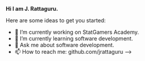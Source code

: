 **Hi I am J. Rattaguru.**

Here are some ideas to get you started:

- 🔭 I’m currently working on StatGamers Academy.
- 🌱 I’m currently learning software development.
- 💬 Ask me about software development.
- 📫 How to reach me: github.com/jrattaguru
-->
